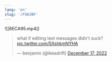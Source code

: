 ```yaml
---
lang: 'en'
slug: '/F9A3BF'
---
```


![[6ECA95.mp4]]

<blockquote class="twitter-tweet"><p lang="en" dir="ltr">what if editing text messages didn&#39;t suck? <a href="https://t.co/5XshkmNYHA">pic.twitter.com/5XshkmNYHA</a></p>&mdash; benjamin (@ikeadrift) <a href="https://twitter.com/ikeadrift/status/1604198542360432642?ref_src=twsrc%5Etfw">December 17, 2022</a></blockquote>

